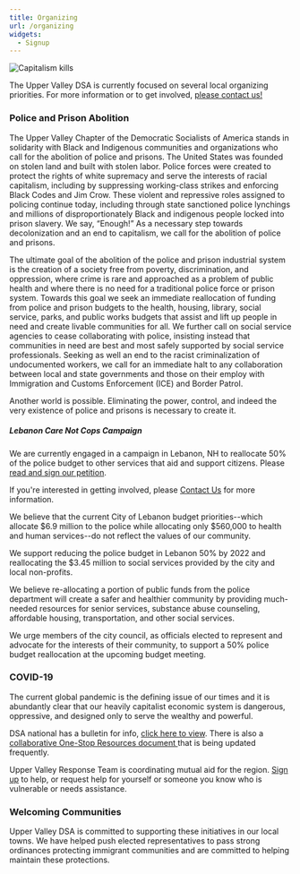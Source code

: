 ```yaml
---
title: Organizing
url: /organizing
widgets:
  - Signup
---
```

![Capitalism kills](/uploads/lebpolice.png)

The Upper Valley DSA is currently focused on several local organizing priorities. For more information or to get involved, [please contact us! ](https://uppervalleydsa.org/contact/)

### Police and Prison Abolition

The Upper Valley Chapter of the Democratic Socialists of America stands in solidarity with Black and Indigenous communities and organizations who call for the abolition of police and prisons. The United States was founded on stolen land and built with stolen labor. Police forces were created to protect the rights of white supremacy and serve the interests of racial capitalism, including by suppressing working-class strikes and enforcing Black Codes and Jim Crow. These violent and repressive roles assigned to policing continue today, including through state sanctioned police lynchings and millions of disproportionately Black and indigenous people locked into prison slavery. We say, “Enough!” As a necessary step towards decolonization and an end to capitalism, we call for the abolition of police and prisons.

The ultimate goal of the abolition of the police and prison industrial system is the creation of a society free from poverty, discrimination, and oppression, where crime is rare and approached as a problem of public health and where there is no need for a traditional police force or prison system. Towards this goal we seek an immediate reallocation of funding from police and prison budgets to the health, housing, library, social service, parks, and public works budgets that assist and lift up people in need and create livable communities for all. We further call on social service agencies to cease collaborating with police, insisting instead that communities in need are best and most safely supported by social service professionals. Seeking as well an end to the racist criminalization of undocumented workers, we call for an immediate halt to any collaboration between local and state governments and those on their employ with Immigration and Customs Enforcement (ICE) and Border Patrol.

Another world is possible. Eliminating the power, control, and indeed the very existence of police and prisons is necessary to create it.

##### Lebanon Care Not Cops Campaign

We are currently engaged in a campaign in Lebanon, NH to reallocate 50% of the police budget to other services that aid and support citizens. Please [read and sign our petition](https://docs.google.com/forms/d/e/1FAIpQLSe-CIQ2TXU22NvmwqyUqVhepf-br9Y1l7B5ud1AG9ds9pWPVA/viewform?usp=sf_link). 

If you're interested in getting involved, please [Contact Us](/contact) for more information. 

We  believe that the current City of Lebanon budget priorities--which allocate $6.9 million to the police while allocating only $560,000 to health and human services--do not reflect the values of our community.

We support reducing the police budget in Lebanon 50% by 2022 and reallocating the $3.45 million to social services provided by the city and local non-profits.

We believe re-allocating a portion of public funds from the police department will create a safer and healthier community by providing much-needed resources for senior services, substance abuse counseling, affordable housing, transportation, and other social services.

We urge members of the city council, as officials elected to represent and advocate for the interests of their community, to support a 50% police budget reallocation at the upcoming budget meeting.



### COVID-19

The current global pandemic is the defining issue of our times and it is abundantly clear that our heavily capitalist economic system is dangerous, oppressive, and designed only to serve the wealthy and powerful.

DSA national has a bulletin for info, [click here to view](https://www.dsausa.org/news). There is also a [collaborative One-Stop Resources document ](https://drive.google.com/open?id=1f9qGDVbs7NfrhBCMVFQouiwU2b5Ew0scA3x6OzVNViM)that is being updated frequently.

Upper Valley Response Team is coordinating mutual aid for the region. [Sign up](http://www.transformationalpractice.org/covid) to help, or request help for yourself or someone you know who is vulnerable or needs assistance.

### Welcoming Communities

Upper Valley DSA is committed to supporting these initiatives in our local towns. We have helped push elected representatives to pass strong ordinances protecting immigrant communities and are committed to helping maintain these protections.